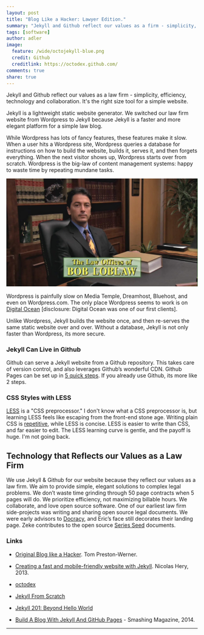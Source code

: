 ```yaml
---
layout: post
title: "Blog Like a Hacker: Lawyer Edition."
summary: "Jekyll and Github reflect our values as a firm - simplicity, efficiency, technology and collaboration."
tags: [software]
author: adler
image:
  feature: /wide/octojekyll-blue.png
  credit: Github
  creditlink: https://octodex.github.com/
comments: true
share: true
---
```



<p class="big-text">Jekyll and Github reflect our values as a law firm - simplicity, efficiency, technology and collaboration. It's the right size tool for a simple website.</p> 

Jekyll is a lightweight static website generator. We switched our law firm website from Wordpress to Jekyll because Jekyll is a faster and more elegant platform for a simple law blog. 

While Wordpress has lots of fancy features, these features make it slow. When a user hits a Wordpress site, Wordpress queries a database for instructions on how to build the website, builds it, serves it, and then forgets everything. When the next visitor shows up, Wordpress starts over from scratch. Wordpress is the big-law of content management systems: happy to waste time by repeating mundane tasks.

<img src="/images/bob-loblaw.jpg">

Wordpress is painfully slow on Media Temple, Dreamhost, Bluehost, and even on Wordpress.com. The only place Wordpress seems to work is on [Digital Ocean](https://www.digitalocean.com/) [disclosure: Digital Ocean was one of our first clients].  

Unlike Wordpress, Jekyll builds the website once, and then re-serves the same static website over and over. Without a database, Jekyll is not only faster than Wordpress, its more secure. 

### Jekyll Can Live in Github

Github can serve a Jekyll website from a Github repository.  This takes care of version control, and also leverages Github’s wonderful CDN. Github Pages can be set up in [5 quick steps](https://pages.github.com/). If you already use Github, its more like 2 steps. 

### CSS Styles with LESS

[LESS](http://lesscss.org/) is a "CSS preprocessor." I don't know what a CSS preprocessor is, but learning LESS feels like escaping from the front-end stone age. Writing plain CSS is [repetitive](http://en.wikipedia.org/wiki/Don't_repeat_yourself), while LESS is concise. LESS is easier to write than CSS, and far easier to edit. The LESS learning curve is gentle, and the payoff is huge. I'm not going back. 


## Technology that Reflects our Values as a Law Firm

We use Jekyll & Github for our website because they reflect our values as a law firm. We aim to provide simple, elegant solutions to complex legal problems. We don’t waste time grinding through 50 page contracts when 5 pages will do. We prioritize efficiency, not maximizing billable hours. We collaborate, and love open source software. One of our earliest law firm side-projects was writing and sharing open source legal documents. We were early advisors to [Docracy](Docracy.com), and Eric’s face still decorates their landing page. Zeke contributes to the open source [Series Seed](http://www.seriesseed.com/posts/2014/02/version-32.html) documents. 


### Links

* [Original Blog like a Hacker](http://tom.preston-werner.com/2008/11/17/blogging-like-a-hacker.html). Tom Preston-Werner. 

* [Creating a fast and mobile-friendly website with Jekyll](http://nicolashery.com/fast-mobile-friendly-website-with-jekyll/). Nicolas Hery, 2013. 

* [octodex](https://octodex.github.com/)

* [Jekyll From Scratch](http://pixelcog.com/blog/2013/jekyll-from-scratch-introduction/)

* [Jekyll 201: Beyond Hello World](http://www.mdswanson.com/blog/2013/06/03/jekyll-201.html)

* [Build A Blog With Jekyll And GitHub Pages](http://www.smashingmagazine.com/2014/08/01/build-blog-jekyll-github-pages/) - Smashing Magazine, 2014. 

- - - 


